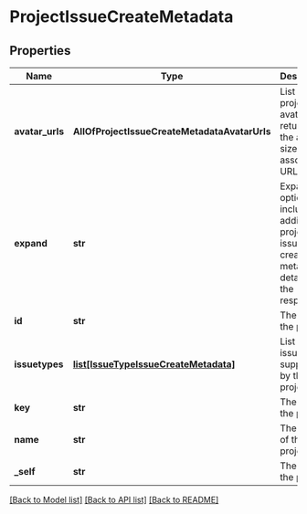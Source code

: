 # ProjectIssueCreateMetadata

## Properties
Name | Type | Description | Notes
------------ | ------------- | ------------- | -------------
**avatar_urls** | **AllOfProjectIssueCreateMetadataAvatarUrls** | List of the project&#x27;s avatars, returning the avatar size and associated URL. | [optional] 
**expand** | **str** | Expand options that include additional project issue create metadata details in the response. | [optional] 
**id** | **str** | The ID of the project. | [optional] 
**issuetypes** | [**list[IssueTypeIssueCreateMetadata]**](IssueTypeIssueCreateMetadata.md) | List of the issue types supported by the project. | [optional] 
**key** | **str** | The key of the project. | [optional] 
**name** | **str** | The name of the project. | [optional] 
**_self** | **str** | The URL of the project. | [optional] 

[[Back to Model list]](../README.md#documentation-for-models) [[Back to API list]](../README.md#documentation-for-api-endpoints) [[Back to README]](../README.md)

